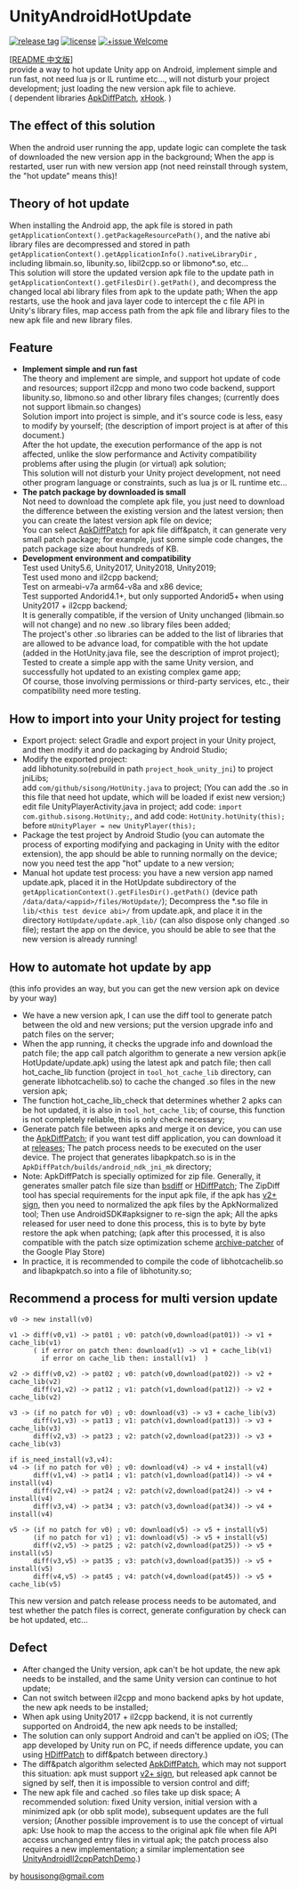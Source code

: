 # UnityAndroidHotUpdate
[![release tag](https://img.shields.io/github/v/tag/sisong/UnityAndroidHotUpdate?label=release%20tag)](https://github.com/sisong/UnityAndroidHotUpdate/releases) 
[![license](https://img.shields.io/badge/license-MIT-blue.svg)](LICENSE) 
[![+issue Welcome](https://img.shields.io/github/issues-raw/sisong/UnityAndroidHotUpdate?color=green&label=%2Bissue%20welcome)](https://github.com/sisong/UnityAndroidHotUpdate/issues)   
   
[[README 中文版](README.md)]   
provide a way to hot update Unity app on Android, implement simple and run fast, not need lua js or IL runtime etc..., will not disturb your project development; just loading the new version apk file to achieve.   
( dependent libraries [ApkDiffPatch], [xHook]. )   

[ApkDiffPatch]: https://github.com/sisong/ApkDiffPatch
[xHook]: https://github.com/iqiyi/xHook
[UnityAndroidIl2cppPatchDemo]: https://github.com/noodle1983/UnityAndroidIl2cppPatchDemo
[HDiffPatch]: https://github.com/sisong/HDiffPatch
[bsdiff]: http://www.daemonology.net/bsdiff/
[archive-patcher]: https://github.com/andrewhayden/archive-patcher
[v2+ sign]: https://source.android.com/security/apksigning/v2


## The effect of this solution
  When the android user running the app,  update logic can complete the task of downloaded the new version app in the background; When the app is restarted, user run with new version app (not need reinstall through system, the "hot update" means this)!   

## Theory of hot update
  When installing the Android app, the apk file is stored in path ```getApplicationContext().getPackageResourcePath()```, and the native abi library files are decompressed and stored in path ```getApplicationContext().getApplicationInfo().nativeLibraryDir``` , including libmain.so, libunity.so, libil2cpp.so or libmono*.so, etc...   
  This solution will store the updated version apk file to the update path in ```getApplicationContext().getFilesDir().getPath()```, and decompress the changed local abi library files from apk to the update path; When the app restarts, use the hook and java layer code to intercept the c file API in Unity's library files, map access path from the apk file and library files to the new apk file and new library files.   


## Feature
* **Implement simple and run fast**   
The theory and implement are simple, and support hot update of code and resources; support il2cpp and mono two code backend, support libunity.so, libmono.so and other library files changes; (currently does not support libmain.so changes)    
Solution import into project is simple, and it's source code is less, easy to modify by yourself; (the description of import project is at after of this document.)   
After the hot update, the execution performance of the app is not affected, unlike the slow performance and Activity compatibility problems after using the plugin (or virtual) apk solution;   
This solution will not disturb your Unity project development, not need other program language or constraints, such as lua js or IL runtime etc...   
* **The patch package by downloaded is small**   
Not need to download the complete apk file, you just need to download the difference between the existing version and the latest version; then you can create the latest version apk file on device;   
You can select [ApkDiffPatch] for apk file diff&patch, it can generate very small patch package; for example, just some simple code changes, the patch package size about hundreds of KB.     
* **Development environment and compatibility**   
Test used Unity5.6, Unity2017, Unity2018, Unity2019;   
Test used mono and il2cpp backend;   
Test on armeabi-v7a arm64-v8a and x86 device;   
Test supported Andorid4.1+, but only supported Andorid5+ when using Unity2017 + il2cpp backend;   
It is generally compatible, if the version of Unity unchanged (libmain.so will not change) and no new .so library files been added;   
The project's other .so libraries can be added to the list of libraries that are allowed to be advance load, for compatible with the hot update (added in the HotUnity.java file, see the description of improt project);   
Tested to create a simple app with the same Unity version, and successfully hot updated to an existing complex game app;   
Of course, those involving permissions or third-party services, etc., their compatibility need more testing.   


## How to import into your Unity project for testing
* Export project:  select Gradle and export project in your Unity project, and then modify it and do packaging by Android Studio;   
* Modify the exported project:   
add libhotunity.so(rebuild in path ```project_hook_unity_jni```) to project jniLibs;   
add ```com/github/sisong/HotUnity.java``` to project; (You can add the .so in this file that need hot update, which will be loaded if exist new version;)   
edit file UnityPlayerActivity.java in project; add code: ```import com.github.sisong.HotUnity;```, and add code: ```HotUnity.hotUnity(this);``` before ```mUnityPlayer = new UnityPlayer(this);```   
* Package the test project by Android Studio (you can automate the process of exporting modifying and packaging in Unity with the editor extension), the app should be able to running normally
 on the device; now you need test the app "hot" update to a new version;   
* Manual hot update test process: you have a new version app named update.apk, placed it in the HotUpdate subdirectory of the ```getApplicationContext().getFilesDir().getPath()``` (device path ```/data/data/<appid>/files/HotUpdate/```); Decompress the *.so file in ```lib/<this test device abi>/``` from update.apk, and place it in the directory ```HotUpdate/update.apk_lib/``` (can also dispose only changed .so file); restart the app on the device, you should be able to see that the new version is already running!   


## How to automate hot update by app
  (this info provides an way, but you can get the new version apk on device by your way)   
* We have a new version apk, I can use the diff tool to generate patch between the old and new versions; put the version upgrade info and patch files on the server;   
* When the app running, it checks the upgrade info and download the patch file; the app call patch algorithm to generate a new version apk(ie HotUpdate/update.apk) using the latest apk and patch file; then call hot_cache_lib function (project in ```tool_hot_cache_lib``` directory, can generate libhotcachelib.so) to cache the changed .so files in the new version apk; 
* The function hot_cache_lib_check that determines whether 2 apks can be hot updated, it is also in ```tool_hot_cache_lib```; of course, this function is not completely reliable, this is only check necessary;   
* Generate patch file between apks and merge it on device, you can use the [ApkDiffPatch]; if you want test diff application, you can download it at [releases](https://github.com/sisong/ApkDiffPatch/releases); The patch process needs to be executed on the user device. The project that generates libapkpatch.so is in the ```ApkDiffPatch/builds/android_ndk_jni_mk``` directory;   
* Note: ApkDiffPatch is specially optimized for zip file. Generally, it generates smaller patch file size than [bsdiff] or [HDiffPatch]; The ZipDiff tool has special requirements for the input apk file, if the apk has [v2+ sign], then you need to normalized the apk files by the ApkNormalized tool; Then use AndroidSDK#apksigner to re-sign the apk; All the apks released for user need to done this process, this is to byte by byte restore the apk when patching;  (apk after this processed, it is also compatible with the patch size optimization scheme [archive-patcher] of the Google Play Store)   
* In practice, it is recommended to compile the code of libhotcachelib.so and libapkpatch.so into a file of libhotunity.so;   


## Recommend a process for multi version update
```
v0 -> new install(v0)

v1 -> diff(v0,v1) -> pat01 ; v0: patch(v0,download(pat01)) -> v1 + cache_lib(v1)
      ( if error on patch then: download(v1) -> v1 + cache_lib(v1)
        if error on cache_lib then: install(v1)  )

v2 -> diff(v0,v2) -> pat02 ; v0: patch(v0,download(pat02)) -> v2 + cache_lib(v2)
      diff(v1,v2) -> pat12 ; v1: patch(v1,download(pat12)) -> v2 + cache_lib(v2)

v3 -> (if no patch for v0) ; v0: download(v3) -> v3 + cache_lib(v3)
      diff(v1,v3) -> pat13 ; v1: patch(v1,download(pat13)) -> v3 + cache_lib(v3)
      diff(v2,v3) -> pat23 ; v2: patch(v2,download(pat23)) -> v3 + cache_lib(v3)

if is_need_install(v3,v4):
v4 -> (if no patch for v0) ; v0: download(v4) -> v4 + install(v4)
      diff(v1,v4) -> pat14 ; v1: patch(v1,download(pat14)) -> v4 + install(v4)
      diff(v2,v4) -> pat24 ; v2: patch(v2,download(pat24)) -> v4 + install(v4)
      diff(v3,v4) -> pat34 ; v3: patch(v3,download(pat34)) -> v4 + install(v4)

v5 -> (if no patch for v0) ; v0: download(v5) -> v5 + install(v5)
      (if no patch for v1) ; v1: download(v5) -> v5 + install(v5)
      diff(v2,v5) -> pat25 ; v2: patch(v2,download(pat25)) -> v5 + install(v5)
      diff(v3,v5) -> pat35 ; v3: patch(v3,download(pat35)) -> v5 + install(v5)
      diff(v4,v5) -> pat45 ; v4: patch(v4,download(pat45)) -> v5 + cache_lib(v5)
```
This new version and patch release process needs to be automated, and test whether the patch files is correct, generate configuration by check can be hot updated, etc...   


## Defect   
* After changed the Unity version, apk can't be hot update, the new apk needs to be installed, and the same Unity version can continue to hot update;    
* Can not switch between il2cpp and mono backend apks by hot update, the new apk needs to be installed;   
* When apk using Unity2017 + il2cpp backend, it is not currently supported on Android4, the new apk needs to be installed;   
* The solution can only support Android and can't be applied on iOS; (The app developed by Unity run on PC, if needs difference update, you can using [HDiffPatch] to diff&patch between directory.)   
* The diff&patch algorithm selected [ApkDiffPatch], which may not support this situation: apk must support [v2+ sign], but released apk cannot be signed by self, then it is impossible to version control and diff;   
* The new apk file and cached .so files take up disk space;  A recommended solution: fixed Unity version, initial version with a minimized apk (or obb split mode), subsequent updates are the full version; (Another possible improvement is to use the concept of virtual apk: Use hook to map the access to the original apk file when file API access unchanged entry files  in virtual apk; the patch process also requires a new implementation; a similar implementation see [UnityAndroidIl2cppPatchDemo].)   
   
   
by housisong@gmail.com
